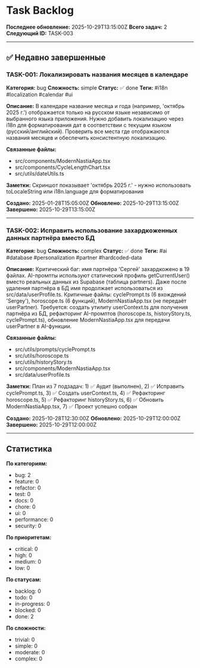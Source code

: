 # Task Backlog

**Последнее обновление:** 2025-10-29T13:15:00Z
**Всего задач:** 2
**Следующий ID:** TASK-003

---

## ✅ Недавно завершенные

### TASK-001: Локализировать названия месяцев в календаре
**Категория:** bug
**Сложность:** simple
**Статус:** ✅ done
**Теги:** #i18n #localization #calendar #ui

**Описание:**
В календаре название месяца и года (например, 'октябрь 2025 г.') отображается только на русском языке независимо от выбранного языка приложения. Нужно добавить локализацию через i18n для форматирования дат в соответствии с текущим языком (русский/английский). Проверить все места где отображаются названия месяцев и обеспечить консистентную локализацию.

**Связанные файлы:**
- src/components/ModernNastiaApp.tsx
- src/components/CycleLengthChart.tsx
- src/utils/dateUtils.ts

**Заметки:**
Скриншот показывает 'октябрь 2025 г.' - нужно использовать toLocaleString или i18n.language для форматирования

**Создано:** 2025-01-28T15:05:00Z
**Обновлено:** 2025-10-29T13:15:00Z
**Завершено:** 2025-10-29T13:15:00Z

---

### TASK-002: Исправить использование захардкоженных данных партнёра вместо БД
**Категория:** bug
**Сложность:** complex
**Статус:** ✅ done
**Теги:** #ai #database #personalization #partner #hardcoded-data

**Описание:**
Критический баг: имя партнёра 'Сергей' захардкожено в 19 файлах. AI-промпты используют статический профиль getCurrentUser() вместо реальных данных из Supabase (таблица partners). Даже после удаления партнёра в БД имя продолжает использоваться из src/data/userProfile.ts. Критичные файлы: cyclePrompt.ts (6 вхождений 'Sergey'), horoscope.ts (6 функций), ModernNastiaApp.tsx (не передаёт userPartner). Требуется: создать утилиту userContext.ts для получения партнёра из БД, рефакторинг AI-промптов (horoscope.ts, historyStory.ts, cyclePrompt.ts), обновление ModernNastiaApp.tsx для передачи userPartner в AI-функции.

**Связанные файлы:**
- src/utils/prompts/cyclePrompt.ts
- src/utils/horoscope.ts
- src/utils/historyStory.ts
- src/components/ModernNastiaApp.tsx
- src/data/userProfile.ts

**Заметки:**
План из 7 подзадач: 1) ✅ Аудит (выполнен), 2) ✅ Исправить cyclePrompt.ts, 3) ✅ Создать userContext.ts, 4) ✅ Рефакторинг horoscope.ts, 5) ✅ Рефакторинг historyStory.ts, 6) ✅ Обновить ModernNastiaApp.tsx, 7) ✅ Проект успешно собран

**Создано:** 2025-10-28T12:30:00Z
**Обновлено:** 2025-10-29T12:00:00Z
**Завершено:** 2025-10-29T12:00:00Z

---

## Статистика

**По категориям:**
- bug: 2
- feature: 0
- refactor: 0
- test: 0
- docs: 0
- chore: 0
- ui: 0
- performance: 0
- security: 0

**По приоритетам:**
- critical: 0
- high: 0
- medium: 0
- low: 0

**По статусам:**
- backlog: 0
- todo: 0
- in-progress: 0
- blocked: 0
- done: 2

**По сложности:**
- trivial: 0
- simple: 0
- moderate: 0
- complex: 0
